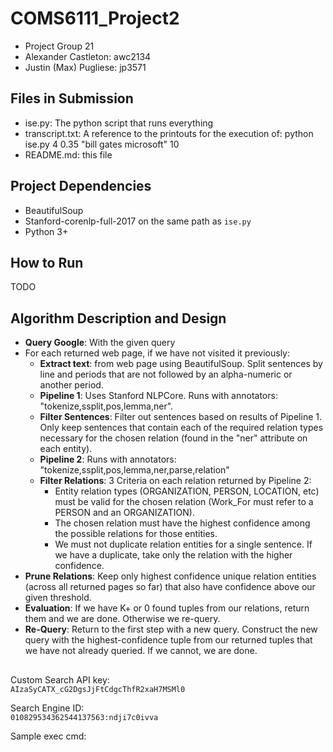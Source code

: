# COMS6111_Project2

* Project Group 21
* Alexander Castleton: awc2134
* Justin (Max) Pugliese: jp3571

## Files in Submission

* ise.py: The python script that runs everything
* transcript.txt: A reference to the printouts for the execution of: python ise.py 4 0.35 "bill gates microsoft" 10
* README.md: this file

## Project Dependencies
* BeautifulSoup
* Stanford-corenlp-full-2017 on the same path as `ise.py`
* Python 3+

## How to Run

TODO

## Algorithm Description and Design

* **Query Google**: With the given query
* For each returned web page, if we have not visited it previously:
  * **Extract text**: from web page using BeautifulSoup.  Split sentences by line and periods that are not followed by an alpha-numeric or another period.
  * **Pipeline 1**: Uses Stanford NLPCore.  Runs with annotators: "tokenize,ssplit,pos,lemma,ner".
  * **Filter Sentences**: Filter out sentences based on results of Pipeline 1.  Only keep sentences that contain each of the required relation types necessary for the chosen relation (found in the "ner" attribute on each entity).
  * **Pipeline 2**: Runs with annotators: "tokenize,ssplit,pos,lemma,ner,parse,relation"
  * **Filter Relations**: 3 Criteria on each relation returned by Pipeline 2:
    * Entity relation types (ORGANIZATION, PERSON, LOCATION, etc) must be valid for the chosen relation (Work_For must refer to a PERSON and an ORGANIZATION).
    * The chosen relation must have the highest confidence among the possible relations for those entities.
    * We must not duplicate relation entities for a single sentence.  If we have a duplicate, take only the relation with the higher confidence.
* **Prune Relations**: Keep only highest confidence unique relation entities (across all returned pages so far) that also have confidence above our given threshold.
* **Evaluation**: If we have K+ or 0 found tuples from our relations, return them and we are done.  Otherwise we re-query.
* **Re-Query**: Return to the first step with a new query.  Construct the new query with the highest-confidence tuple from our returned tuples that we have not already queried.  If we cannot, we are done.

##

Custom Search API key:<br/>
`AIzaSyCATX_cG2DgsJjFtCdgcThfR2xaH7MSMl0`

Search Engine ID:<br/>
`010829534362544137563:ndji7c0ivva`

Sample exec cmd:<br/>
